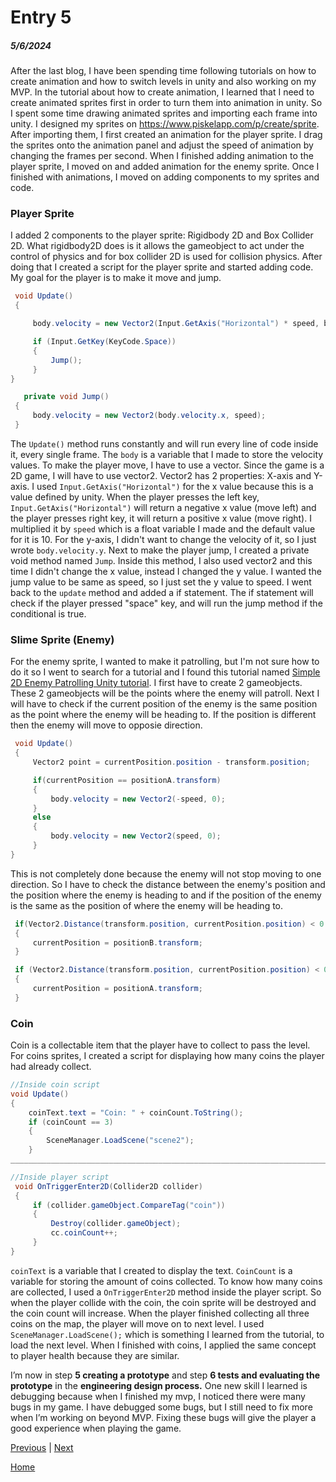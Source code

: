 # Entry 5
##### 5/6/2024

After the last blog, I have been spending time following tutorials on how to create animation and how to switch levels in unity and also working on my MVP. In the tutorial about how to create animation, I learned that I need to create animated sprites first in order to turn them into animation in unity. So I spent some time drawing animated sprites and importing each frame into unity. I designed my sprites on https://www.piskelapp.com/p/create/sprite. After importing them, I first created an animation for the player sprite. I drag the sprites onto the animation panel and adjust the speed of animation by changing the frames per second. When I finished adding animation to the player sprite, I moved on and added animation for the enemy sprite. Once I finished with animations, I moved on adding components to my sprites and code.

### Player Sprite
I added 2 components to the player sprite: Rigidbody 2D and Box Collider 2D. What rigidbody2D does is it allows the gameobject to act under the control of physics and for box collider 2D is used for collision physics. After doing that I created a script for the player sprite and started adding code. My goal for the player is to make it move and jump. 
```C#
 void Update()
 {

     body.velocity = new Vector2(Input.GetAxis("Horizontal") * speed, body.velocity.y);

     if (Input.GetKey(KeyCode.Space))
     {
         Jump();
     }
}

   private void Jump()
 {
     body.velocity = new Vector2(body.velocity.x, speed);
 }

```

The `Update()` method runs constantly and will run every line of code inside it, every single frame. The `body` is a variable that I made to store the velocity values. To make the player move, I have to use a vector. Since the game is a 2D game, I will have to use vector2. Vector2 has 2 properties: X-axis and Y-axis. I used `Input.GetAxis("Horizontal")` for the x value because this is a value defined by unity. When the player presses the left key, `Input.GetAxis("Horizontal")` will return a negative x value (move left) and the player presses right key, it will return a positive x value (move right). I multiplied it by `speed` which is a float variable I made and the default value for it is 10. For the y-axis, I didn't want to change the velocity of it, so I just wrote `body.velocity.y`. Next to make the player jump, I created a 
private void method named `Jump`. Inside this method, I also used vector2 and this time I didn't change the x value, instead I changed the y value. I wanted the jump value to be same as speed, so I just set the y value to speed. I went back to the `update` method and added a if statement. The if statement will check if the player pressed "space" key, and will run the jump method if the conditional is true.

### Slime Sprite (Enemy)
For the enemy sprite, I wanted to make it patrolling, but I'm not sure how to do it so I went to search for a tutorial and I found this tutorial named [Simple 2D Enemy Patrolling Unity tutorial](https://youtu.be/RuvfOl8HhhM?si=GWXrgTk7Pkcn6HNB). I first have to create 2 gameobjects. These 2 gameobjects will be the points where the enemy will patroll. Next I will have to check if the current position of the enemy is the same position as the point where the enemy will be heading to. If the position is different then the enemy will move to opposie direction.
```C#
 void Update()
 {
     Vector2 point = currentPosition.position - transform.position;

     if(currentPosition == positionA.transform)
     {
         body.velocity = new Vector2(-speed, 0);
     }
     else
     {
         body.velocity = new Vector2(speed, 0);
     }
}
```
This is not completely done because the enemy will not stop moving to one direction. So I have to check the distance between the enemy's position and the position where the enemy is heading to and if the position of the enemy is the same as the position of where the enemy will be heading to.
```C#
 if(Vector2.Distance(transform.position, currentPosition.position) < 0.9f && currentPosition == positionA.transform)
 {
     currentPosition = positionB.transform;
 }

 if (Vector2.Distance(transform.position, currentPosition.position) < 0.9f && currentPosition == positionB.transform)
 {  
     currentPosition = positionA.transform;
 }

```

### Coin
Coin is a collectable item that the player have to collect to pass the level. For coins sprites, I created a script for displaying how many coins the player had already collect.
```C#
//Inside coin script
void Update()
{
    coinText.text = "Coin: " + coinCount.ToString();
    if (coinCount == 3)
    {
        SceneManager.LoadScene("scene2");
    }
____________________________________________________________________________

//Inside player script
 void OnTriggerEnter2D(Collider2D collider)
 {
     if (collider.gameObject.CompareTag("coin"))
     {
         Destroy(collider.gameObject);
         cc.coinCount++;
     }
}
```
`coinText` is a variable that I created to display the text. `CoinCount` is a variable for storing the amount of coins collected. To know how many coins are collected, I used a `OnTriggerEnter2D` method inside the player script. So when the player collide with the coin, the coin sprite will be destroyed and the coin count will increase. When the player finished collecting all three coins on the map, the player will move on to next level. I used `SceneManager.LoadScene();` which is something I learned from the tutorial, to load the next level. When I finished with coins, I applied the same concept to player health because they are similar.

I’m now in step **5 creating a prototype** and step **6 tests and evaluating the prototype** in the **engineering design process.** One new skill I learned is debugging because when I finished my mvp, I noticed there were many bugs in my game. I have debugged some bugs, but I still need to fix more when I’m working on beyond MVP. Fixing these bugs will give the player a good experience when playing the game.

[Previous](entry04.md) | [Next](entry06.md)

[Home](../README.md)
